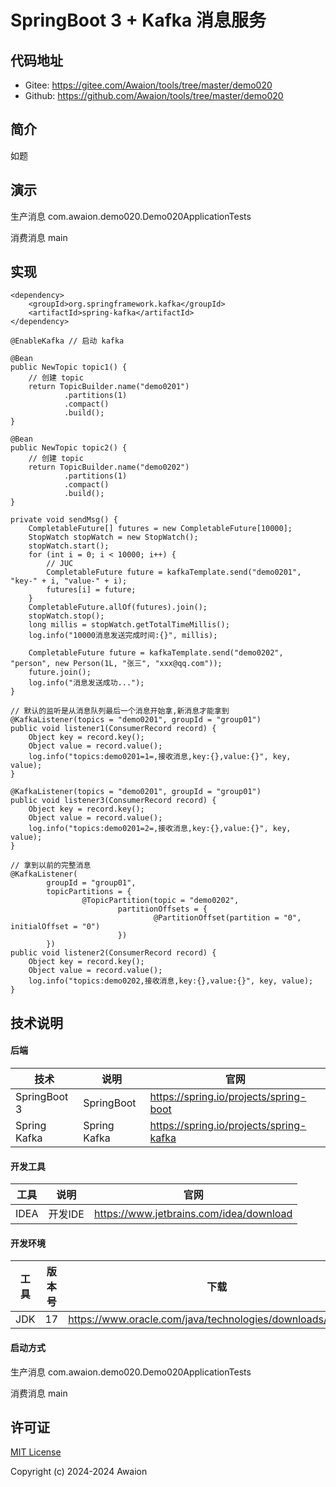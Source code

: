 # SpringBoot 3 + Kafka 消息服务

## 代码地址

- Gitee: https://gitee.com/Awaion/tools/tree/master/demo020
- Github: https://github.com/Awaion/tools/tree/master/demo020

## 简介

如题

## 演示

生产消息 com.awaion.demo020.Demo020ApplicationTests

消费消息 main

## 实现

```
<dependency>
    <groupId>org.springframework.kafka</groupId>
    <artifactId>spring-kafka</artifactId>
</dependency>

@EnableKafka // 启动 kafka

@Bean
public NewTopic topic1() {
    // 创建 topic
    return TopicBuilder.name("demo0201")
            .partitions(1)
            .compact()
            .build();
}

@Bean
public NewTopic topic2() {
    // 创建 topic
    return TopicBuilder.name("demo0202")
            .partitions(1)
            .compact()
            .build();
}

private void sendMsg() {
    CompletableFuture[] futures = new CompletableFuture[10000];
    StopWatch stopWatch = new StopWatch();
    stopWatch.start();
    for (int i = 0; i < 10000; i++) {
        // JUC
        CompletableFuture future = kafkaTemplate.send("demo0201", "key-" + i, "value-" + i);
        futures[i] = future;
    }
    CompletableFuture.allOf(futures).join();
    stopWatch.stop();
    long millis = stopWatch.getTotalTimeMillis();
    log.info("10000消息发送完成时间:{}", millis);

    CompletableFuture future = kafkaTemplate.send("demo0202", "person", new Person(1L, "张三", "xxx@qq.com"));
    future.join();
    log.info("消息发送成功...");
}

// 默认的监听是从消息队列最后一个消息开始拿,新消息才能拿到
@KafkaListener(topics = "demo0201", groupId = "group01")
public void listener1(ConsumerRecord record) {
    Object key = record.key();
    Object value = record.value();
    log.info("topics:demo0201=1=,接收消息,key:{},value:{}", key, value);
}

@KafkaListener(topics = "demo0201", groupId = "group01")
public void listener3(ConsumerRecord record) {
    Object key = record.key();
    Object value = record.value();
    log.info("topics:demo0201=2=,接收消息,key:{},value:{}", key, value);
}

// 拿到以前的完整消息
@KafkaListener(
        groupId = "group01",
        topicPartitions = {
                @TopicPartition(topic = "demo0202",
                        partitionOffsets = {
                                @PartitionOffset(partition = "0", initialOffset = "0")
                        })
        })
public void listener2(ConsumerRecord record) {
    Object key = record.key();
    Object value = record.value();
    log.info("topics:demo0202,接收消息,key:{},value:{}", key, value);
}
```

## 技术说明

#### 后端

| 技术           | 说明                | 官网                                           |
|--------------| ------------------- | ---------------------------------------------- |
| SpringBoot 3 | SpringBoot     | https://spring.io/projects/spring-boot         |
| Spring Kafka | Spring Kafka     | https://spring.io/projects/spring-kafka         |

#### 开发工具

| 工具          | 说明                | 官网                                            |
| ------------- | ------------------- | ----------------------------------------------- |
| IDEA          | 开发IDE             | https://www.jetbrains.com/idea/download         |

#### 开发环境

| 工具     | 版本号  | 下载                                                                                 |
|--------| ------ | ------------------------------------------------------------                         |
| JDK  | 17  | https://www.oracle.com/java/technologies/downloads/#java17 |

#### 启动方式

生产消息 com.awaion.demo020.Demo020ApplicationTests

消费消息 main

## 许可证

[MIT License](https://opensource.org/license/mit)

Copyright (c) 2024-2024 Awaion


